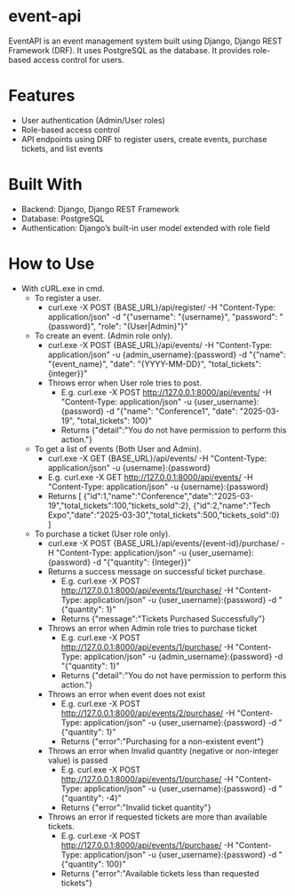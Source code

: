 # event-api
EventAPI is an event management system built using Django, Django REST Framework (DRF).
It uses PostgreSQL as the database. It provides role-based access control for users.

# Features
- User authentication (Admin/User roles)
- Role-based access control
- API endpoints using DRF to register users, create events, purchase tickets, and list events

# Built With
- Backend: Django, Django REST Framework
- Database: PostgreSQL
- Authentication: Django’s built-in user model extended with role field

# How to Use
- With cURL.exe in cmd.
    - To register a user.
        - curl.exe -X POST {BASE_URL}/api/register/ -H "Content-Type: application/json" -d "{\"username\": \"{username}\", \"password\": \"{password}\", \"role\": \"{User|Admin}\"}"
    - To create an event. (Admin role only).
        - curl.exe -X POST {BASE_URL}/api/events/ -H "Content-Type: application/json" -u {admin_username}:{password} -d "{\"name\": \"{event_name}\", \"date\": \"{YYYY-MM-DD}\", \"total_tickets\": {integer}}"
        - Throws error when User role tries to post.
            - E.g.
                curl.exe -X POST http://127.0.0.1:8000/api/events/ -H "Content-Type: application/json" -u {user_username}:{password} -d "{\"name\": \"Conference1\", \"date\": \"2025-03-19\", \"total_tickets\": 100}"
            - Returns
                {"detail":"You do not have permission to perform this action."}
    - To get a list of events (Both User and Admin).
        - curl.exe -X GET {BASE_URL}/api/events/ -H "Content-Type: application/json" -u {username}:{password}
        - E.g. 
            curl.exe -X GET http://127.0.0.1:8000/api/events/ -H "Content-Type: application/json" -u {username}:{password}
        - Returns
            [
                {"id":1,"name":"Conference","date":"2025-03-19","total_tickets":100,"tickets_sold":2},
                {"id":2,"name":"Tech Expo","date":"2025-03-30","total_tickets":500,"tickets_sold":0}    
            ]
    - To purchase a ticket (User role only).
        - curl.exe -X POST {BASE_URL}/api/events/{event-id}/purchase/ -H "Content-Type: application/json" -u {user_username}:{password} -d "{\"quantity\": {Integer}}"
        - Returns a success message on successful ticket purchase.
            - E.g. 
                curl.exe -X POST http://127.0.0.1:8000/api/events/1/purchase/ -H "Content-Type: application/json" -u {user_username}:{password} -d "{\"quantity\": 1}"
            - Returns 
                {"message":"Tickets Purchased Successfully"}
        - Throws an error when Admin role tries to purchase ticket
            - E.g. 
                curl.exe -X POST http://127.0.0.1:8000/api/events/1/purchase/ -H "Content-Type: application/json" -u {admin_username}:{password} -d "{\"quantity\": 1}"
            - Returns
                {"detail":"You do not have permission to perform this action."}
        - Throws an error when event does not exist
            - E.g. 
                curl.exe -X POST http://127.0.0.1:8000/api/events/2/purchase/ -H "Content-Type: application/json" -u {user_username}:{password} -d "{\"quantity\": 1}"
            - Returns 
                {"error":"Purchasing for a non-existent event"}
        - Throws an error when Invalid quantity (negative or non-integer value) is passed
            - E.g.
                curl.exe -X POST http://127.0.0.1:8000/api/events/1/purchase/ -H "Content-Type: application/json" -u {user_username}:{password} -d "{\"quantity\": -4}"
            - Returns
                {"error":"Invalid ticket quantity"}
        - Throws an error if requested tickets are more than available tickets.
            - E.g.
                curl.exe -X POST http://127.0.0.1:8000/api/events/1/purchase/ -H "Content-Type: application/json" -u {user_username}:{password} -d "{\"quantity\": 100}"
            - Returns
                {"error":"Available tickets less than requested tickets"}


